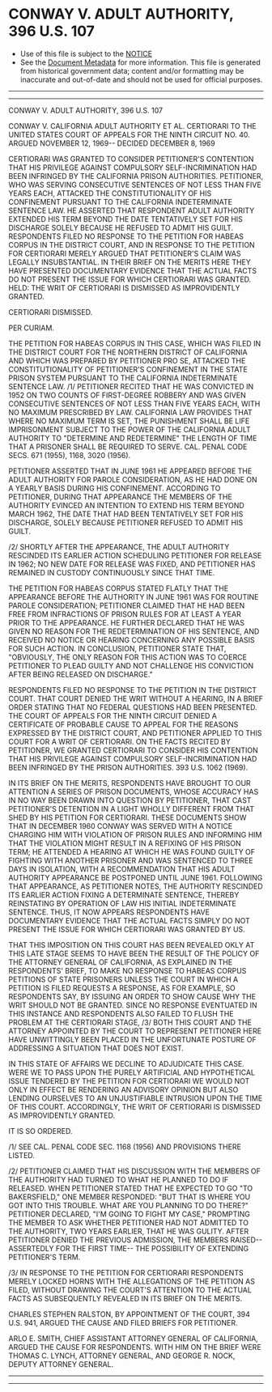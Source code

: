 ---
---

# CONWAY V. ADULT AUTHORITY, 396 U.S. 107

* Use of this file is subject to the [NOTICE](https://github.com/publicdocs/notice/blob/master/NOTICE)
* See the [Document Metadata](../../../) for more information.
  This file is generated from historical government data; content and/or formatting may be inaccurate and out-of-date and should not be used for official purposes.

----------
----------

CONWAY V. ADULT AUTHORITY, 396 U.S. 107

CONWAY V. CALIFORNIA ADULT AUTHORITY ET AL. CERTIORARI TO THE UNITED STATES COURT OF APPEALS FOR THE NINTH CIRCUIT NO. 40.  ARGUED NOVEMBER 12, 1969-- DECIDED DECEMBER 8, 1969

CERTIORARI WAS GRANTED TO CONSIDER PETITIONER'S CONTENTION THAT HIS PRIVILEGE AGAINST COMPULSORY SELF-INCRIMINATION HAD BEEN INFRINGED BY THE CALIFORNIA PRISON AUTHORITIES.  PETITIONER, WHO WAS SERVING CONSECUTIVE SENTENCES OF NOT LESS THAN FIVE YEARS EACH, ATTACKED THE CONSTITUTIONALITY OF HIS CONFINEMENT PURSUANT TO THE CALIFORNIA INDETERMINATE SENTENCE LAW.  HE ASSERTED THAT RESPONDENT ADULT AUTHORITY EXTENDED HIS TERM BEYOND THE DATE TENTATIVELY SET FOR HIS DISCHARGE SOLELY BECAUSE HE REFUSED TO ADMIT HIS GUILT.  RESPONDENTS FILED NO RESPONSE TO THE PETITION FOR HABEAS CORPUS IN THE DISTRICT COURT, AND IN RESPONSE TO THE PETITION FOR CERTIORARI MERELY ARGUED THAT PETITIONER'S CLAIM WAS LEGALLY INSUBSTANTIAL.  IN THEIR BRIEF ON THE MERITS HERE THEY HAVE PRESENTED DOCUMENTARY EVIDENCE THAT THE ACTUAL FACTS DO NOT PRESENT THE ISSUE FOR WHICH CERTIORARI WAS GRANTED.  HELD:  THE WRIT OF CERTIORARI IS DISMISSED AS IMPROVIDENTLY GRANTED.

CERTIORARI DISMISSED.

PER CURIAM.

THE PETITION FOR HABEAS CORPUS IN THIS CASE, WHICH WAS FILED IN THE DISTRICT COURT FOR THE NORTHERN DISTRICT OF CALIFORNIA AND WHICH WAS PREPARED BY PETITIONER PRO SE, ATTACKED THE CONSTITUTIONALITY OF PETITIONER'S CONFINEMENT IN THE STATE PRISON SYSTEM PURSUANT TO THE CALIFORNIA INDETERMINATE SENTENCE LAW.  /1/  PETITIONER RECITED THAT HE WAS CONVICTED IN 1952 ON TWO COUNTS OF FIRST-DEGREE ROBBERY AND WAS GIVEN CONSECUTIVE SENTENCES OF NOT LESS THAN FIVE YEARS EACH, WITH NO MAXIMUM PRESCRIBED BY LAW.  CALIFORNIA LAW PROVIDES THAT WHERE NO MAXIMUM TERM IS SET, THE PUNISHMENT SHALL BE LIFE IMPRISONMENT SUBJECT TO THE POWER OF THE CALIFORNIA ADULT AUTHORITY TO "DETERMINE AND REDETERMINE" THE LENGTH OF TIME THAT A PRISONER SHALL BE REQUIRED TO SERVE.  CAL. PENAL CODE SECS. 671 (1955), 1168, 3020 (1956).

PETITIONER ASSERTED THAT IN JUNE 1961 HE APPEARED BEFORE THE ADULT AUTHORITY FOR PAROLE CONSIDERATION, AS HE HAD DONE ON A YEARLY BASIS DURING HIS CONFINEMENT.  ACCORDING TO PETITIONER, DURING THAT APPEARANCE THE MEMBERS OF THE AUTHORITY EVINCED AN INTENTION TO EXTEND HIS TERM BEYOND MARCH 1962, THE DATE THAT HAD BEEN TENTATIVELY SET FOR HIS DISCHARGE, SOLELY BECAUSE PETITIONER REFUSED TO ADMIT HIS GUILT.

/2/  SHORTLY AFTER THE APPEARANCE, THE ADULT AUTHORITY RESCINDED ITS EARLIER ACTION SCHEDULING PETITIONER FOR RELEASE IN 1962; NO NEW DATE FOR RELEASE WAS FIXED, AND PETITIONER HAS REMAINED IN CUSTODY CONTINUOUSLY SINCE THAT TIME.

THE PETITION FOR HABEAS CORPUS STATED FLATLY THAT THE APPEARANCE BEFORE THE AUTHORITY IN JUNE 1961 WAS FOR ROUTINE PAROLE CONSIDERATION; PETITIONER CLAIMED THAT HE HAD BEEN FREE FROM INFRACTIONS OF PRISON RULES FOR AT LEAST A YEAR PRIOR TO THE APPEARANCE.  HE FURTHER DECLARED THAT HE WAS GIVEN NO REASON FOR THE REDETERMINATION OF HIS SENTENCE, AND RECEIVED NO NOTICE OR HEARING CONCERNING ANY POSSIBLE BASIS FOR SUCH ACTION.  IN CONCLUSION, PETITIONER STATE THAT, "OBVIOUSLY, THE ONLY REASON FOR THIS ACTION WAS TO COERCE PETITIONER TO PLEAD GUILTY AND NOT CHALLENGE HIS CONVICTION AFTER BEING RELEASED ON DISCHARGE."

RESPONDENTS FILED NO RESPONSE TO THE PETITION IN THE DISTRICT COURT.  THAT COURT DENIED THE WRIT WITHOUT A HEARING, IN A BRIEF ORDER STATING THAT NO FEDERAL QUESTIONS HAD BEEN PRESENTED.  THE COURT OF APPEALS FOR THE NINTH CIRCUIT DENIED A CERTIFICATE OF PROBABLE CAUSE TO APPEAL FOR THE REASONS EXPRESSED BY THE DISTRICT COURT, AND PETITIONER APPLIED TO THIS COURT FOR A WRIT OF CERTIORARI.  ON THE FACTS RECITED BY PETITIONER, WE GRANTED CERTIORARI TO CONSIDER HIS CONTENTION THAT HIS PRIVILEGE AGAINST COMPULSORY SELF-INCRIMINATION HAD BEEN INFRINGED BY THE PRISON AUTHORITIES.  393 U.S. 1062 (1969).

IN ITS BRIEF ON THE MERITS, RESPONDENTS HAVE BROUGHT TO OUR ATTENTION A SERIES OF PRISON DOCUMENTS, WHOSE ACCURACY HAS IN NO WAY BEEN DRAWN INTO QUESTION BY PETITIONER, THAT CAST PETITIONER'S DETENTION IN A LIGHT WHOLLY DIFFERENT FROM THAT SHED BY HIS PETITION FOR CERTIORARI.  THESE DOCUMENTS SHOW THAT IN DECEMBER 1960 CONWAY WAS SERVED WITH A NOTICE CHARGING HIM WITH VIOLATION OF PRISON RULES AND INFORMING HIM THAT THE VIOLATION MIGHT RESULT IN A REFIXING OF HIS PRISON TERM; HE ATTENDED A HEARING AT WHICH HE WAS FOUND GUILTY OF FIGHTING WITH ANOTHER PRISONER AND WAS SENTENCED TO THREE DAYS IN ISOLATION, WITH A RECOMMENDATION THAT HIS ADULT AUTHORITY APPEARANCE BE POSTPONED UNTIL JUNE 1961.  FOLLOWING THAT APPEARANCE, AS PETITIONER NOTES, THE AUTHORITY RESCINDED ITS EARLIER ACTION FIXING A DETERMINATE SENTENCE, THEREBY REINSTATING BY OPERATION OF LAW HIS INITIAL INDETERMINATE SENTENCE.  THUS, IT NOW APPEARS RESPONDENTS HAVE DOCUMENTARY EVIDENCE THAT THE ACTUAL FACTS SIMPLY DO NOT PRESENT THE ISSUE FOR WHICH CERTIORARI WAS GRANTED BY US.

THAT THIS IMPOSITION ON THIS COURT HAS BEEN REVEALED OKLY AT THIS LATE STAGE SEEMS TO HAVE BEEN THE RESULT OF THE POLICY OF THE ATTORNEY GENERAL OF CALIFORNIA, AS EXPLAINED IN THE RESPONDENTS' BRIEF, TO MAKE NO RESPONSE TO HABEAS CORPUS PETITIONS OF STATE PRISONERS UNLESS THE COURT IN WHICH A PETITION IS FILED REQUESTS A RESPONSE, AS FOR EXAMPLE, SO RESPONDENTS SAY, BY ISSUING AN ORDER TO SHOW CAUSE WHY THE WRIT SHOULD NOT BE GRANTED.  SINCE NO RESPONSE EVENTUATED IN THIS INSTANCE AND RESPONDENTS ALSO FAILED TO FLUSH THE PROBLEM AT THE CERTIORARI STAGE, /3/  BOTH THIS COURT AND THE ATTORNEY APPOINTED BY THE COURT TO REPRESENT PETITIONER HERE HAVE UNWITTINGLY BEEN PLACED IN THE UNFORTUNATE POSTURE OF ADDRESSING A SITUATION THAT DOES NOT EXIST.

IN THIS STATE OF AFFAIRS WE DECLINE TO ADJUDICATE THIS CASE.  WERE WE TO PASS UPON THE PURELY ARTIFICIAL AND HYPOTHETICAL ISSUE TENDERED BY THE PETITION FOR CERTIORARI WE WOULD NOT ONLY IN EFFECT BE RENDERING AN ADVISORY OPINION BUT ALSO LENDING OURSELVES TO AN UNJUSTIFIABLE INTRUSION UPON THE TIME OF THIS COURT.  ACCORDINGLY, THE WRIT OF CERTIORARI IS DISMISSED AS IMPROVIDENTLY GRANTED.

IT IS SO ORDERED.

/1/  SEE CAL. PENAL CODE SEC. 1168 (1956) AND PROVISIONS THERE LISTED.

/2/  PETITIONER CLAIMED THAT HIS DISCUSSION WITH THE MEMBERS OF THE AUTHORITY HAD TURNED TO WHAT HE PLANNED TO DO IF RELEASED.  WHEN PETITIONER STATED THAT HE EXPECTED TO GO "TO BAKERSFIELD," ONE MEMBER RESPONDED:  "BUT THAT IS WHERE YOU GOT INTO THIS TROUBLE.  WHAT ARE YOU PLANNING TO DO THERE?"  PETITIONER DECLARED, "I'M GOING TO FIGHT MY CASE," PROMPTING THE MEMBER TO ASK WHETHER PETITIONER HAD NOT ADMITTED TO THE AUTHORITY, TWO YEARS EARLIER, THAT HE WAS GULITY.  AFTER PETITIONER DENIED THE PREVIOUS ADMISSION, THE MEMBERS RAISED-- ASSERTEDLY FOR THE FIRST TIME-- THE POSSIBILITY OF EXTENDING PETITIONER'S TERM.

/3/  IN RESPONSE TO THE PETITION FOR CERTIORARI RESPONDENTS MERELY LOCKED HORNS WITH THE ALLEGATIONS OF THE PETITION AS FILED, WITHOUT DRAWING THE COURT'S ATTENTION TO THE ACTUAL FACTS AS SUBSEQUENTLY REVEALED IN ITS BRIEF ON THE MERITS.

CHARLES STEPHEN RALSTON, BY APPOINTMENT OF THE COURT, 394 U.S. 941, ARGUED THE CAUSE AND FILED BRIEFS FOR PETITIONER.

ARLO E. SMITH, CHIEF ASSISTANT ATTORNEY GENERAL OF CALIFORNIA, ARGUED THE CAUSE FOR RESPONDENTS.  WITH HIM ON THE BRIEF WERE THOMAS C. LYNCH, ATTORNEY GENERAL, AND GEORGE R. NOCK, DEPUTY ATTORNEY GENERAL.


----------
----------

